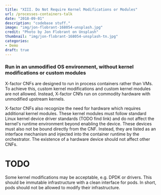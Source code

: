 ```yaml
---
title: "XIII. Do Not Require Kernel Modifications or Modules"
url: /processes-containers-talk
date: "2018-09-01"
description: "codebase stuff."
image: "img/jon-flobrant-168054-unsplash.jpg"
credit: "Photo by Jon Flobrant on Unsplash"
thumbnail: "img/jon-flobrant-168054-unsplash-tn.jpg"
categories:
- Demo
draft: true
---
```

### Run in an unmodified OS environment, without kernel modifications or custom modules

X-factor CNFs are designed to run in process containers rather than VMs. To achieve this, custom kernel modifications and custom kernel modules are not allowed. Instead, X-factor CNfs run on commodity hardware with unmodified upstream kernels. 

X-factor CNFs also recognize the need for hardware which requires additional kernel modules. These kernel modules must follow standard Linux kernel device driver standards (TODO find link) and do not affect the kernel's runtime environment beyond enabling the device. These devices must also not be bound directly from the CNF. Instead, they are listed as an interface mechanism and injected into the container runtime by the orchestrator. The existence of a hardware device should not affect other CNFs.

# TODO
Some kernel modifications may be acceptable, e.g. DPDK or drivers. This should be immutable infrastructure with a clean interface for pods. In short, pods should not be allowed to modify their infrastructure.
